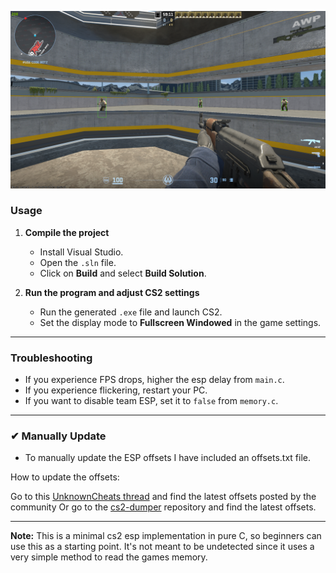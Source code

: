 ![Showcase](showcase/image.png)

### Usage

1. **Compile the project**  
   - Install Visual Studio.  
   - Open the `.sln` file.  
   - Click on **Build** and select **Build Solution**.

2. **Run the program and adjust CS2 settings**  
   - Run the generated `.exe` file and launch CS2.  
   - Set the display mode to **Fullscreen Windowed** in the game settings.

---

### Troubleshooting

- If you experience FPS drops, higher the esp delay from `main.c`.  
- If you experience flickering, restart your PC.  
- If you want to disable team ESP, set it to `false` from `memory.c`.

---

### ✔ Manually Update

* To manually update the ESP offsets I have included an offsets.txt file.

How to update the offsets:

Go to this [UnknownCheats thread](https://www.unknowncheats.me/forum/counter-strike-2-releases/600259-cs2-external-esp.html) and find the latest offsets posted by the community
Or go to the [cs2-dumper](https://github.com/a2x/cs2-dumper) repository and find the latest offsets.

---

**Note:** This is a minimal cs2 esp implementation in pure C, so beginners can use this as a starting point. It's not meant to be undetected since it uses a very simple method to read the games memory.
